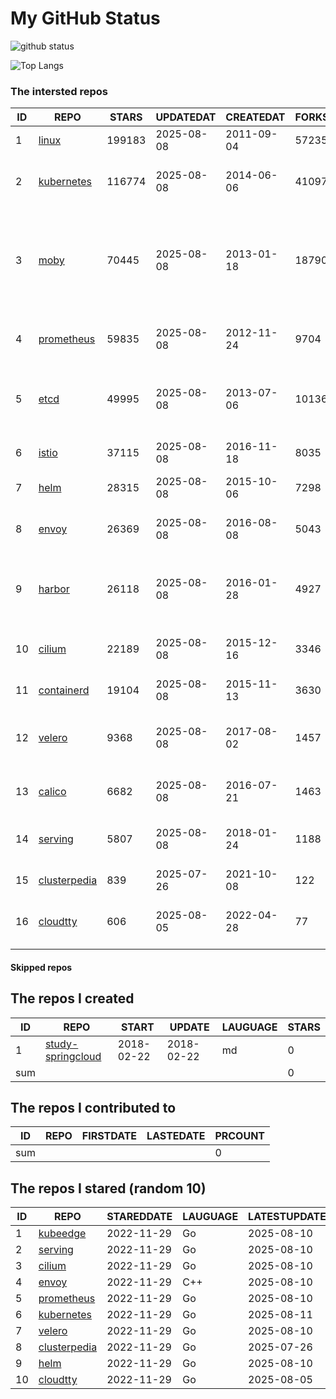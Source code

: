 # My GitHub Status

<img src="https://github-readme-stats-1.yihong0618.vercel.app/api?username=daoqingniu&show_icons=true&&&hide_title=true&count_private=true" alt="github status" />

![Top Langs](https://github-readme-stats-1.yihong0618.vercel.app/api/top-langs/?username=daoqingniu&layout=compact)

<!--START_SECTION:github_repos-->
### The intersted repos
| ID |                              REPO                               | STARS  | UPDATEDAT  | CREATEDAT  | FORKSCOUNT |                                                DESCRIPTIONS                                                |
|----|-----------------------------------------------------------------|--------|------------|------------|------------|------------------------------------------------------------------------------------------------------------|
|  1 | [linux](https://github.com/torvalds/linux)                      | 199183 | 2025-08-08 | 2011-09-04 |      57235 | Linux kernel source tree                                                                                   |
|  2 | [kubernetes](https://github.com/kubernetes/kubernetes)          | 116774 | 2025-08-08 | 2014-06-06 |      41097 | Production-Grade Container Scheduling and Management                                                       |
|  3 | [moby](https://github.com/moby/moby)                            |  70445 | 2025-08-08 | 2013-01-18 |      18790 | The Moby Project - a collaborative project for the container ecosystem to assemble container-based systems |
|  4 | [prometheus](https://github.com/prometheus/prometheus)          |  59835 | 2025-08-08 | 2012-11-24 |       9704 | The Prometheus monitoring system and time series database.                                                 |
|  5 | [etcd](https://github.com/etcd-io/etcd)                         |  49995 | 2025-08-08 | 2013-07-06 |      10136 | Distributed reliable key-value store for the most critical data of a distributed system                    |
|  6 | [istio](https://github.com/istio/istio)                         |  37115 | 2025-08-08 | 2016-11-18 |       8035 | Connect, secure, control, and observe services.                                                            |
|  7 | [helm](https://github.com/helm/helm)                            |  28315 | 2025-08-08 | 2015-10-06 |       7298 | The Kubernetes Package Manager                                                                             |
|  8 | [envoy](https://github.com/envoyproxy/envoy)                    |  26369 | 2025-08-08 | 2016-08-08 |       5043 | Cloud-native high-performance edge/middle/service proxy                                                    |
|  9 | [harbor](https://github.com/goharbor/harbor)                    |  26118 | 2025-08-08 | 2016-01-28 |       4927 | An open source trusted cloud native registry project that stores, signs, and scans content.                |
| 10 | [cilium](https://github.com/cilium/cilium)                      |  22189 | 2025-08-08 | 2015-12-16 |       3346 | eBPF-based Networking, Security, and Observability                                                         |
| 11 | [containerd](https://github.com/containerd/containerd)          |  19104 | 2025-08-08 | 2015-11-13 |       3630 | An open and reliable container runtime                                                                     |
| 12 | [velero](https://github.com/vmware-tanzu/velero)                |   9368 | 2025-08-08 | 2017-08-02 |       1457 | Backup and migrate Kubernetes applications and their persistent volumes                                    |
| 13 | [calico](https://github.com/projectcalico/calico)               |   6682 | 2025-08-08 | 2016-07-21 |       1463 | Cloud native networking and network security                                                               |
| 14 | [serving](https://github.com/knative/serving)                   |   5807 | 2025-08-08 | 2018-01-24 |       1188 | Kubernetes-based, scale-to-zero, request-driven compute                                                    |
| 15 | [clusterpedia](https://github.com/clusterpedia-io/clusterpedia) |    839 | 2025-07-26 | 2021-10-08 |        122 | The Encyclopedia of Kubernetes clusters                                                                    |
| 16 | [cloudtty](https://github.com/cloudtty/cloudtty)                |    606 | 2025-08-05 | 2022-04-28 |         77 | A Friendly Kubernetes CloudShell (Web Terminal) !                                                          |



#### Skipped repos
<!--END_SECTION:github_repos-->

<!--START_SECTION:my_github-->
## The repos I created
| ID  |                                 REPO                                 |   START    |   UPDATE   | LAUGUAGE | STARS |
|-----|----------------------------------------------------------------------|------------|------------|----------|-------|
|   1 | [study-springcloud](https://github.com/daoqingniu/study-springcloud) | 2018-02-22 | 2018-02-22 | md       |     0 |
| sum |                                                                      |            |            |          |     0 |

## The repos I contributed to
| ID  | REPO | FIRSTDATE | LASTEDATE | PRCOUNT |
|-----|------|-----------|-----------|---------|
| sum |      |           |           |       0 |

## The repos I stared (random 10)
| ID |                              REPO                               | STAREDDATE | LAUGUAGE | LATESTUPDATE |
|----|-----------------------------------------------------------------|------------|----------|--------------|
|  1 | [kubeedge](https://github.com/kubeedge/kubeedge)                | 2022-11-29 | Go       | 2025-08-10   |
|  2 | [serving](https://github.com/knative/serving)                   | 2022-11-29 | Go       | 2025-08-10   |
|  3 | [cilium](https://github.com/cilium/cilium)                      | 2022-11-29 | Go       | 2025-08-10   |
|  4 | [envoy](https://github.com/envoyproxy/envoy)                    | 2022-11-29 | C++      | 2025-08-10   |
|  5 | [prometheus](https://github.com/prometheus/prometheus)          | 2022-11-29 | Go       | 2025-08-10   |
|  6 | [kubernetes](https://github.com/kubernetes/kubernetes)          | 2022-11-29 | Go       | 2025-08-11   |
|  7 | [velero](https://github.com/vmware-tanzu/velero)                | 2022-11-29 | Go       | 2025-08-10   |
|  8 | [clusterpedia](https://github.com/clusterpedia-io/clusterpedia) | 2022-11-29 | Go       | 2025-07-26   |
|  9 | [helm](https://github.com/helm/helm)                            | 2022-11-29 | Go       | 2025-08-10   |
| 10 | [cloudtty](https://github.com/cloudtty/cloudtty)                | 2022-11-29 | Go       | 2025-08-05   |

<!--END_SECTION:my_github-->
